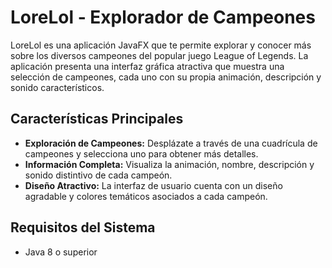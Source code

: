 # LoreLol - Explorador de Campeones

LoreLol es una aplicación JavaFX que te permite explorar y conocer más sobre los diversos campeones del popular juego League of Legends. La aplicación presenta una interfaz gráfica atractiva que muestra una selección de campeones, cada uno con su propia animación, descripción y sonido característicos.

## Características Principales

- **Exploración de Campeones:** Desplázate a través de una cuadrícula de campeones y selecciona uno para obtener más detalles.
- **Información Completa:** Visualiza la animación, nombre, descripción y sonido distintivo de cada campeón.
- **Diseño Atractivo:** La interfaz de usuario cuenta con un diseño agradable y colores temáticos asociados a cada campeón.

## Requisitos del Sistema

- Java 8 o superior
